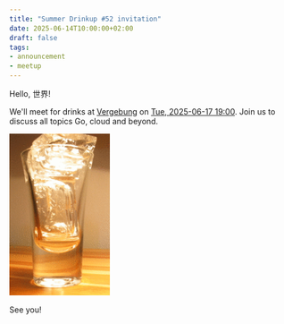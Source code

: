 ```yaml
---
title: "Summer Drinkup #52 invitation"
date: 2025-06-14T10:00:00+02:00
draft: false
tags:
- announcement
- meetup
---
```


Hello, 世界!

We'll meet for drinks at [Vergebung](https://g.co/kgs/dDumFh3) on [Tue,
2025-06-17 19:00](https://www.meetup.com/leipzig-golang/events/308500693/).
Join us to discuss all topics Go, cloud and beyond.

![](/images/ZIEAMTX54GUZ7U3DDOX4Y6HJLIA52CMQ.gif)

See you!

